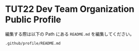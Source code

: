# TUT22 Dev Team Organization Public Profile

編集する際は以下の Path にある `README.md` を編集してください。

```
.github/profile/README.md
```
